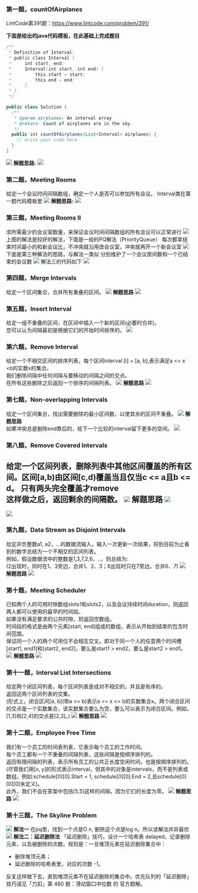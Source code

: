 ### 第一题，countOfAirplanes
LintCode第391题：https://www.lintcode.com/problem/391/

**下面是给出的java代码模板，在此基础上完成题目**
```Java
/**
 * Definition of Interval:
 * public class Interval {
 *     int start, end;
 *     Interval(int start, int end) {
 *         this.start = start;
 *         this.end = end;
 *     }
 * }
 */

public class Solution {
  /**
   * @param airplanes: An interval array
   * @return: Count of airplanes are in the sky.
   */
  public int countOfAirplanes(List<Interval> airplanes) {
    // write your code here
  }
}
```
![](../../../../../../picture/A_ScanningLine/1countOfAirplanes.png)
**解题思路:**
![](../../../../../../picture/A_ScanningLine/2countOfAirplanes.png)

### 第二题，Meeting Rooms
给定一个会议时间间隔数组，确定一个人是否可以参加所有会议。
Interval类在第一题代码模板里
![](../../../../../../picture/A_ScanningLine/3MeetingRooms.png)
**解题思路:**
![](../../../../../../picture/A_ScanningLine/4MeetingRooms.png)

### 第三题，Meeting Rooms Ⅱ
求所需最少的会议室数量，来保证会议时间间隔数组的所有会议可以正常进行
![](../../../../../../picture/A_ScanningLine/5MeetingRooms2.png)
上图的解法是较好的解法，下面是一般的PQ解法（PriorityQueue）
每次都拿结束时间最小的和新会议比，不冲突就沿用改会议室，冲突就再开一个新会议室
![](../../../../../../picture/A_ScanningLine/6MeetingRooms2.png)
下面是第三种解法的思路，与解法一类似
分别维护了一个会议房间数和一个已结束的会议数
![](../../../../../../picture/A_ScanningLine/7MeetingRooms2.png)
解法三的代码如下
![](../../../../../../picture/A_ScanningLine/8MeetingRooms2.png)

### 第四题，Merge Intervals
给定一个区间集合，合并所有重叠的区间。
![](../../../../../../picture/A_ScanningLine/9MergeIntervals.png)
**解题思路**
![](../../../../../../picture/A_ScanningLine/10MergeIntervals.png)

### 第五题，Insert Interval
给定一组不重叠的区间，在区间中插入一个新的区间(必要时合并)。  
您可以认为间隔最初是根据它们的开始时间排序的。
![](../../../../../../picture/A_ScanningLine/11InsertInterval.png)

### 第六题，Remove Interval
给定一个不相交区间的排序列表，每个区间interval [i] = [a, b],表示满足a <= x <b的实数x的集合。  
我们删除间隔中任何间隔与要移动的间隔之间的交点。   
在所有这些删除之后返回一个排序的间隔列表。
![](../../../../../../picture/A_ScanningLine/12RemoveInterval.png)
**解题思路**
![](../../../../../../picture/A_ScanningLine/13RemoveInterval.png)

### 第七题，Non-overlapping Intervals
给定一个区间集合，找出需要删除的最小区间数，以使其余的区间不重叠。
![](../../../../../../picture/A_ScanningLine/14Non-overlappingIntervals.png)
**解题思路**   
如果冲突总是删除end靠后的，给下一个比较的interval留下更多的空间。
![](../../../../../../picture/A_ScanningLine/15Non-overlappingIntervals.png)

### 第八题，Remove Covered Intervals
给定一个区间列表，删除列表中其他区间覆盖的所有区间。区间[a,b)由区间[c,d)覆盖当且仅当c <= a且b <= d。
只有两头完全覆盖才remove  
这样做之后，返回剩余的间隔数。
![](../../../../../../picture/A_ScanningLine/16RemoveCoveredIntervals.png)
**解题思路**
![](../../../../../../picture/A_ScanningLine/17RemoveCoveredIntervals.png)
---
![](../../../../../../picture/A_ScanningLine/18RemoveCoveredIntervals.png)

### 第九题，Data Stream as Disjoint Intervals
给定非负整数a1, a2，…的数据流输入，输入一次更新一次结果，将到目前为止看到的数字总结为一个不相交的区间列表。  
例如，假设数据流中的整数是1,3,7,2,6，..，则总结为:  
(2出现时，同时在1、3旁边，合并1、2、3；6出现时只在7旁边，合并6、7)
![](../../../../../../picture/A_ScanningLine/19DataStreamAsDisjointIntervals.png)
**解题思路**
![](../../../../../../picture/A_ScanningLine/20DataStreamAsDisjointIntervals.png)

### 第十题，Meeting Scheduler
已知两个人的可用时隙数组slots1和slots2，以及会议持续时间duration，则返回两人都可以使用的最早的时间段。  
如果没有满足要求的公共时隙，则返回空数组。  
时间段的格式是由两个元素[start, end]组成的数组，表示从开始到结束的包含时间范围。  
保证同一个人的两个可用位不会相互交叉。即对于同一个人的任意两个时间槽[start1, end1]和[start2, end2]，要么是start1 > end2，要么是start2 > end1。
![](../../../../../../picture/A_ScanningLine/21MeetingScheduler.png)
**解题思路**
![](../../../../../../picture/A_ScanningLine/22MeetingScheduler.png)

### 第十一题，Interval List Intersections
给定两个闭区间列表，每个区间列表是成对不相交的，并且是有序的。  
返回这两个区间列表的交集。   
(形式上，闭合区间[a, b](带a <= b)表示a <= x <= b的实数集合x。两个闭合区间的交点是一个实数集合，该实数集合要么为空，要么可以表示为闭合区间。例如，[1,3]和[2,4]的交点是[2,3]。)
![](../../../../../../picture/A_ScanningLine/23IntervalListIntersections.png)
**解题思路**
![](../../../../../../picture/A_ScanningLine/24IntervalListIntersections.png)

### 第十二题，Employee Free Time
我们有一个员工的时间表列表，它表示每个员工的工作时间。  
每个员工都有一个不重叠的间隔列表，这些间隔是按顺序排列的。  
返回有限间隔的列表，表示所有员工的公共正长度空闲时间，也是按顺序排列的。  
(尽管我们用[x, y]的形式表示interval，但其中的对象是intervals，而不是列表或数组。例如:schedule[0][0].Start = 1, schedule[0][0].End = 2,且schedule[0][0][0]未定义)。  
此外，我们不会在答案中包括[5,5]这样的间隔，因为它们的长度为零。
![](../../../../../../picture/A_ScanningLine/25EmployeeFreeTime.png)
**解题思路**
![](../../../../../../picture/A_ScanningLine/26EmployeeFreeTime.png)

### 第十三题，The Skyline Problem
![](../../../../../../picture/A_ScanningLine/27TheSkylineProblem.png)
**解法一**
在pq里，找到一个点是O n, 删除这个点是log n。所以该解法并非最优
![](../../../../../../picture/A_ScanningLine/28TheSkylineProblem.png)
**解法二：延迟删除法**
「延迟删除」技巧，设计一个哈希表 delayed，记录删除元素，以及被删除的次数。规则是：一旦堆顶元素在延迟删除集合中：  

* 删除堆顶元素；
* 延迟删除的哈希表里，对应的次数 -1。  

反复这样做下去，直到堆顶元素不在延迟删除的集合中。优先队列的「延迟删除」技巧请见「力扣」第 480 题：滑动窗口中位数 的 官方题解。